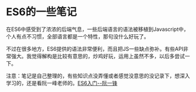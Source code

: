 # ES6的一些笔记

在ES6中感受到了浓浓的后端气息，一些后端语言的语法被移植到Javascript中，个人有点不习惯，全部语言都是一个特性，那句没什么好玩了。

不过在很多地方，ES6提供的语法非常便利，而且把JS一些缺点弥补。有些API非常强大。我觉得解构是比较有意思的，炒鸡好玩，运用上虽然不多，以后多尝试一下。

注意：笔记是自己整理的，有些知识点没弄懂或者感觉没意思的没记录下，想深入学习的，还是看阮一峰老师的。[ES6入门--阮一锋](http://es6.ruanyifeng.com/#docs/class "ES6入门")
